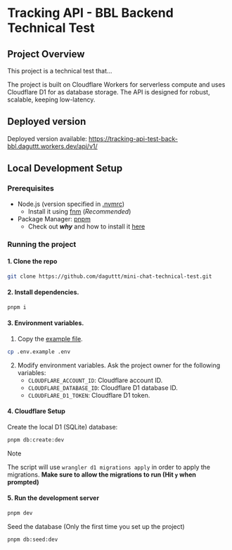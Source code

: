 # Tracking API - BBL Backend Technical Test

## Project Overview

This project is a technical test that...

The project is built on Cloudflare Workers for serverless compute and uses Cloudflare D1 for as database storage. The API is designed for robust, scalable, keeping low-latency.


## Deployed version

Deployed version available: https://tracking-api-test-back-bbl.daguttt.workers.dev/api/v1/

## Local Development Setup

### Prerequisites
- Node.js (version specified in [.nvmrc](./.nvmrc))
    - Install it using [fnm](https://github.com/Schniz/fnm) (*Recommended*)
- Package Manager: [pnpm](https://pnpm.io/es/installation)
    - Check out **_why_** and how to install it [here](https://gist.github.com/daguttt/89adeb45ef3cf6483c394e135ce6e9ec)

### Running the project
#### 1. Clone the repo
```bash
git clone https://github.com/daguttt/mini-chat-technical-test.git
```

#### 2. Install dependencies.
```bash
pnpm i
```

#### 3. Environment variables.
1. Copy the [example file](./.env.example).
```bash
cp .env.example .env
```
    
2. Modify environment variables. Ask the project owner for the following variables:
    - `CLOUDFLARE_ACCOUNT_ID`: Cloudflare account ID.
    - `CLOUDFLARE_DATABASE_ID`: Cloudflare D1 database ID.
    - `CLOUDFLARE_D1_TOKEN`: Cloudflare D1 token.
   

#### 4. Cloudflare Setup
Create the local D1 (SQLite) database:
```bash
pnpm db:create:dev
```

> [!NOTE]
> The script will use `wrangler d1 migrations apply` in order to apply the migrations. **Make sure to allow the migrations to run (Hit `y` when prompted)**


#### 5. Run the development server
```bash
pnpm dev
```

Seed the database (Only the first time you set up the project)
```bash
pnpm db:seed:dev
```


